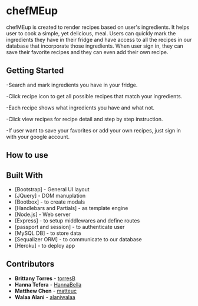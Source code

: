 # chefMEup

chefMEup is created to render recipes based on user's ingredients. It helps user to cook a simple, yet delicious, meal.
Users can quickly mark the ingredients they have in their fridge and have access to all the recipes in our database that 
incorporate those ingredients. When user sign in, they can save their favorite recipes and they can even add their own recipe.

## Getting Started

-Search and mark ingredients you have in your fridge.

-Click recipe icon to get all possible recipes that match your ingredients.

-Each recipe shows what ingredients you have and what not.

-Click view recipes for recipe detail and step by step instruction.

-If user want to save your favorites or add your own recipes, just sign in with your google account.

## How to use


## Built With

* [Bootstrap] - General UI layout
* [JQuery] - DOM manuplation
* [Bootbox] - to create modals 
* [Handlebars and Partials] - as template engine
* [Node.js] - Web server
* [Express] - to setup middlewares and define routes
* [passport and session] - to authenticate user 
* [MySQL DB] - to store data
* [Sequalizer ORM] - to communicate to our database
* [Heroku] - to deploy app


## Contributors

* **Brittany Torres** - [torresB](https://github.com/torresB)
* **Hanna Tefera** - [HannaBella](https://github.com/HannaBella)
* **Matthew Chen** - [matteuc](https://github.com/matteuc)
* **Walaa Alani** - [alaniwalaa](https://github.com/alaniwalaa)
